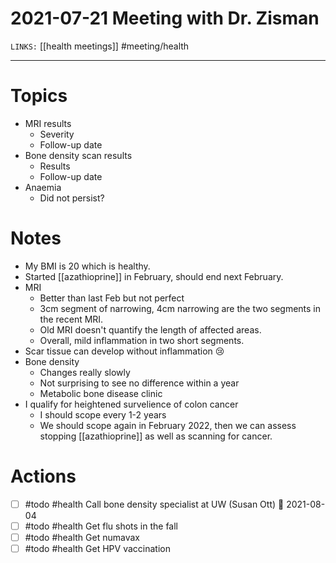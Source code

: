 # 2021-07-21 Meeting with Dr. Zisman
`LINKS:` [[health meetings]]
#meeting/health

---
# Topics
- MRI results
	- Severity
	- Follow-up date
- Bone density scan results
	- Results
	- Follow-up date
- Anaemia
	- Did not persist?

# Notes
- My BMI is 20 which is healthy. 
- Started [[azathioprine]] in February, should end next February. 
- MRI
	- Better than last Feb but not perfect
	- 3cm segment of narrowing, 4cm narrowing are the two segments in the recent MRI.
	- Old MRI doesn't quantify the length of affected areas. 
	- Overall, mild inflammation in two short segments.
- Scar tissue can develop without inflammation 😢
- Bone density
	- Changes really slowly
	- Not surprising to see no difference within a year
	- Metabolic bone disease clinic
- I qualify for heightened survelience of colon cancer
	- I should scope every 1-2 years
	- We should scope again in February 2022, then we can assess stopping [[azathioprine]] as well as scanning for cancer. 

# Actions
- [ ] #todo #health Call bone density specialist at UW (Susan Ott) 📅 2021-08-04
- [ ] #todo #health Get flu shots in the fall
- [ ] #todo #health Get numavax
- [ ] #todo #health Get HPV vaccination